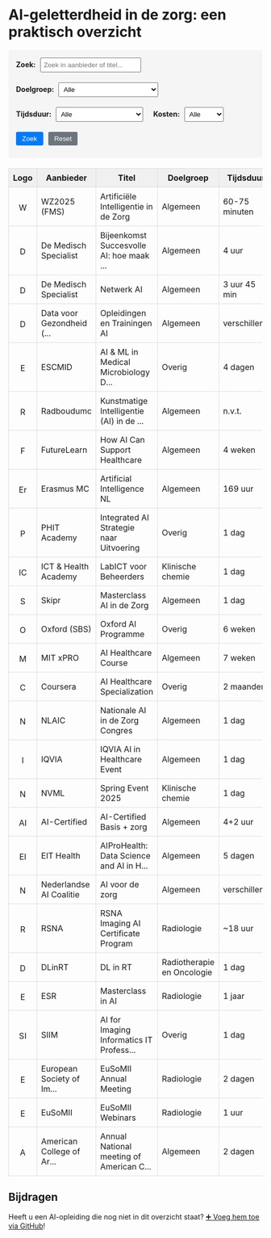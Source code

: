 #  AI-geletterdheid in de zorg: een praktisch overzicht


<div style="margin-bottom: 20px; padding: 15px; background-color: #f5f5f5; border-radius: 5px;">
    <div style="display: flex; gap: 20px; flex-wrap: wrap; align-items: center;">
        <div>
            <label for="search-filter" style="font-weight: bold;">Zoek:</label>
            <input type="text" id="search-filter" placeholder="Zoek in aanbieder of titel..." style="margin-left: 5px; padding: 5px; width: 200px;">
        </div>
        <div>
            <label for="doelgroep-filter" style="font-weight: bold;">Doelgroep:</label>
            <select id="doelgroep-filter" style="margin-left: 5px; padding: 5px;">
                <option value="alle">Alle</option>
                <option value="Algemeen">Algemeen</option>
<option value="Klinische chemie">Klinische chemie</option>
<option value="Overig">Overig</option>
<option value="Radiologie">Radiologie</option>
<option value="Radiotherapie en Oncologie">Radiotherapie en Oncologie</option>
            </select>
        </div>
        <div>
            <label for="tijdsduur-filter" style="font-weight: bold;">Tijdsduur:</label>
            <select id="tijdsduur-filter" style="margin-left: 5px; padding: 5px;">
                <option value="alle">Alle</option>
                <option value="kort">Kort (uren/minuten)</option>
                <option value="middel">Middel (dagen)</option>
                <option value="lang">Lang (weken/maanden)</option>
            </select>
        </div>
        <div>
            <label for="kosten-filter" style="font-weight: bold;">Kosten:</label>
            <select id="kosten-filter" style="margin-left: 5px; padding: 5px;">
                <option value="alle">Alle</option>
                <option value="gratis">Gratis</option>
                <option value="betaald">Betaald</option>
            </select>
        </div>
        <div style="display: flex; gap: 10px;">
            <button id="search-button" style="padding: 6px 12px; background-color: #007bff; color: white; border: none; border-radius: 3px; cursor: pointer;">Zoek</button>
            <button id="reset-button" style="padding: 6px 12px; background-color: #6c757d; color: white; border: none; border-radius: 3px; cursor: pointer;">Reset</button>
        </div>
    </div>
    <div id="result-count" style="margin-top: 10px; font-weight: bold; color: #555;"></div>
</div>


<table id="course-table" style="width: 100%; border-collapse: collapse;">
<thead>
<tr style="background-color: #f0f0f0;">
<th style="border: 1px solid #ddd; padding: 8px;">Logo</th>
<th style="border: 1px solid #ddd; padding: 8px;">Aanbieder</th>
<th style="border: 1px solid #ddd; padding: 8px;">Titel</th>
<th style="border: 1px solid #ddd; padding: 8px;">Doelgroep</th>
<th style="border: 1px solid #ddd; padding: 8px;">Tijdsduur</th>
<th style="border: 1px solid #ddd; padding: 8px;">Kosten</th>
<th style="border: 1px solid #ddd; padding: 8px;">Link</th>
</tr>
</thead>
<tbody>
<tr style="border: 1px solid #ddd;">
    <td style="border: 1px solid #ddd; padding: 8px; text-align: center;"><img src="https://www.google.com/s2/favicons?domain=wz2025.nl&sz=16" alt="WZ2025 (FMS)" width="16" height="16" style="vertical-align: middle;"></td>
    <td style="border: 1px solid #ddd; padding: 8px;">WZ2025 (FMS)</td>
    <td style="border: 1px solid #ddd; padding: 8px;">Artificiële Intelligentie in de Zorg</td>
    <td style="border: 1px solid #ddd; padding: 8px;">Algemeen</td>
    <td style="border: 1px solid #ddd; padding: 8px;">60-75 minuten</td>
    <td style="border: 1px solid #ddd; padding: 8px;">In overleg</td>
    <td style="border: 1px solid #ddd; padding: 8px; text-align: center;"><a href="https://www.wz2025.nl/2021/11/06/artificiele-intelligentie-in-de-zorg" target="_blank">LINK</a></td>
</tr>
<tr style="border: 1px solid #ddd;">
    <td style="border: 1px solid #ddd; padding: 8px; text-align: center;"><img src="https://www.google.com/s2/favicons?domain=demedischspecialist.nl&sz=16" alt="De Medisch Specialist" width="16" height="16" style="vertical-align: middle;"></td>
    <td style="border: 1px solid #ddd; padding: 8px;">De Medisch Specialist</td>
    <td style="border: 1px solid #ddd; padding: 8px;"><span title="Bijeenkomst Succesvolle AI: hoe maak je dat meetbaar">Bijeenkomst Succesvolle AI: hoe maak ...</span></td>
    <td style="border: 1px solid #ddd; padding: 8px;">Algemeen</td>
    <td style="border: 1px solid #ddd; padding: 8px;">4 uur</td>
    <td style="border: 1px solid #ddd; padding: 8px;">€0</td>
    <td style="border: 1px solid #ddd; padding: 8px; text-align: center;"><a href="https://demedischspecialist.nl/agenda/bijeenkomst-succesvolle-ai-hoe-maak-je-dat-meetbaar" target="_blank">LINK</a></td>
</tr>
<tr style="border: 1px solid #ddd;">
    <td style="border: 1px solid #ddd; padding: 8px; text-align: center;"><img src="https://www.google.com/s2/favicons?domain=demedischspecialist.nl&sz=16" alt="De Medisch Specialist" width="16" height="16" style="vertical-align: middle;"></td>
    <td style="border: 1px solid #ddd; padding: 8px;">De Medisch Specialist</td>
    <td style="border: 1px solid #ddd; padding: 8px;">Netwerk AI</td>
    <td style="border: 1px solid #ddd; padding: 8px;">Algemeen</td>
    <td style="border: 1px solid #ddd; padding: 8px;">3 uur 45 min</td>
    <td style="border: 1px solid #ddd; padding: 8px;">€0</td>
    <td style="border: 1px solid #ddd; padding: 8px; text-align: center;"><a href="https://demedischspecialist.nl/nieuwsoverzicht/nieuws/netwerk-ai-nooitmeertikken" target="_blank">LINK</a></td>
</tr>
<tr style="border: 1px solid #ddd;">
    <td style="border: 1px solid #ddd; padding: 8px; text-align: center;"><img src="https://www.google.com/s2/favicons?domain=datavoorgezondheid.nl&sz=16" alt="Data voor Gezondheid (VWS)" width="16" height="16" style="vertical-align: middle;"></td>
    <td style="border: 1px solid #ddd; padding: 8px;"><span title="Data voor Gezondheid (VWS)">Data voor Gezondheid (...</span></td>
    <td style="border: 1px solid #ddd; padding: 8px;">Opleidingen en Trainingen AI</td>
    <td style="border: 1px solid #ddd; padding: 8px;">Algemeen</td>
    <td style="border: 1px solid #ddd; padding: 8px;">verschillend</td>
    <td style="border: 1px solid #ddd; padding: 8px;">€0</td>
    <td style="border: 1px solid #ddd; padding: 8px; text-align: center;"><a href="https://www.datavoorgezondheid.nl/ai/opleidingen-en-trainingen" target="_blank">LINK</a></td>
</tr>
<tr style="border: 1px solid #ddd;">
    <td style="border: 1px solid #ddd; padding: 8px; text-align: center;"><img src="https://www.google.com/s2/favicons?domain=escmid.org&sz=16" alt="ESCMID" width="16" height="16" style="vertical-align: middle;"></td>
    <td style="border: 1px solid #ddd; padding: 8px;">ESCMID</td>
    <td style="border: 1px solid #ddd; padding: 8px;"><span title="AI &amp; ML in Medical Microbiology Diagnostics">AI &amp; ML in Medical Microbiology D...</span></td>
    <td style="border: 1px solid #ddd; padding: 8px;">Overig</td>
    <td style="border: 1px solid #ddd; padding: 8px;">4 dagen</td>
    <td style="border: 1px solid #ddd; padding: 8px;">€350-€750</td>
    <td style="border: 1px solid #ddd; padding: 8px; text-align: center;"><a href="https://www.escmid.org/event-detail/artificial-intelligence-and-machine-learning-in-medical-microbiology-diagnostics" target="_blank">LINK</a></td>
</tr>
<tr style="border: 1px solid #ddd;">
    <td style="border: 1px solid #ddd; padding: 8px; text-align: center;"><img src="https://www.google.com/s2/favicons?domain=radboudumc.nl&sz=16" alt="Radboudumc" width="16" height="16" style="vertical-align: middle;"></td>
    <td style="border: 1px solid #ddd; padding: 8px;">Radboudumc</td>
    <td style="border: 1px solid #ddd; padding: 8px;"><span title="Kunstmatige Intelligentie (AI) in de Zorg">Kunstmatige Intelligentie (AI) in de ...</span></td>
    <td style="border: 1px solid #ddd; padding: 8px;">Algemeen</td>
    <td style="border: 1px solid #ddd; padding: 8px;">n.v.t.</td>
    <td style="border: 1px solid #ddd; padding: 8px;">n.v.t.</td>
    <td style="border: 1px solid #ddd; padding: 8px; text-align: center;"><a href="https://www.radboudumc.nl/over-het-radboudumc/strategie/themas/kunstmatige-intelligentie-ai-in-de-zorg" target="_blank">LINK</a></td>
</tr>
<tr style="border: 1px solid #ddd;">
    <td style="border: 1px solid #ddd; padding: 8px; text-align: center;"><img src="https://www.google.com/s2/favicons?domain=futurelearn.com&sz=16" alt="FutureLearn" width="16" height="16" style="vertical-align: middle;"></td>
    <td style="border: 1px solid #ddd; padding: 8px;">FutureLearn</td>
    <td style="border: 1px solid #ddd; padding: 8px;">How AI Can Support Healthcare</td>
    <td style="border: 1px solid #ddd; padding: 8px;">Algemeen</td>
    <td style="border: 1px solid #ddd; padding: 8px;">4 weken</td>
    <td style="border: 1px solid #ddd; padding: 8px;">€0</td>
    <td style="border: 1px solid #ddd; padding: 8px; text-align: center;"><a href="https://www.futurelearn.com/courses/how-artificial-intelligence-can-support-healthcare" target="_blank">LINK</a></td>
</tr>
<tr style="border: 1px solid #ddd;">
    <td style="border: 1px solid #ddd; padding: 8px; text-align: center;"><img src="https://www.google.com/s2/favicons?domain=erasmusmc.nl&sz=16" alt="Erasmus MC" width="16" height="16" style="vertical-align: middle;"></td>
    <td style="border: 1px solid #ddd; padding: 8px;">Erasmus MC</td>
    <td style="border: 1px solid #ddd; padding: 8px;">Artificial Intelligence NL</td>
    <td style="border: 1px solid #ddd; padding: 8px;">Algemeen</td>
    <td style="border: 1px solid #ddd; padding: 8px;">169 uur</td>
    <td style="border: 1px solid #ddd; padding: 8px;">€0</td>
    <td style="border: 1px solid #ddd; padding: 8px; text-align: center;"><a href="https://www.erasmusmc.nl/nl-nl/onderwijs/opleidingen/artificial-intelligence-nl" target="_blank">LINK</a></td>
</tr>
<tr style="border: 1px solid #ddd;">
    <td style="border: 1px solid #ddd; padding: 8px; text-align: center;"><img src="https://www.google.com/s2/favicons?domain=phit.nl&sz=16" alt="PHIT Academy" width="16" height="16" style="vertical-align: middle;"></td>
    <td style="border: 1px solid #ddd; padding: 8px;">PHIT Academy</td>
    <td style="border: 1px solid #ddd; padding: 8px;">Integrated AI Strategie naar Uitvoering</td>
    <td style="border: 1px solid #ddd; padding: 8px;">Overig</td>
    <td style="border: 1px solid #ddd; padding: 8px;">1 dag</td>
    <td style="border: 1px solid #ddd; padding: 8px;">€795</td>
    <td style="border: 1px solid #ddd; padding: 8px; text-align: center;"><a href="https://phit.nl/academy/cursus/interop/integrated-ai/integrated-ai-8-oktober-2025" target="_blank">LINK</a></td>
</tr>
<tr style="border: 1px solid #ddd;">
    <td style="border: 1px solid #ddd; padding: 8px; text-align: center;"><img src="https://www.google.com/s2/favicons?domain=icthealth.nl&sz=16" alt="ICT &amp; Health Academy" width="16" height="16" style="vertical-align: middle;"></td>
    <td style="border: 1px solid #ddd; padding: 8px;">ICT &amp; Health Academy</td>
    <td style="border: 1px solid #ddd; padding: 8px;">LabICT voor Beheerders</td>
    <td style="border: 1px solid #ddd; padding: 8px;">Klinische chemie</td>
    <td style="border: 1px solid #ddd; padding: 8px;">1 dag</td>
    <td style="border: 1px solid #ddd; padding: 8px;">€695</td>
    <td style="border: 1px solid #ddd; padding: 8px; text-align: center;"><a href="https://icthealth.nl/academy/diagnostiek-labict-voor-beheerders" target="_blank">LINK</a></td>
</tr>
<tr style="border: 1px solid #ddd;">
    <td style="border: 1px solid #ddd; padding: 8px; text-align: center;"><img src="https://www.google.com/s2/favicons?domain=skipr.nl&sz=16" alt="Skipr" width="16" height="16" style="vertical-align: middle;"></td>
    <td style="border: 1px solid #ddd; padding: 8px;">Skipr</td>
    <td style="border: 1px solid #ddd; padding: 8px;">Masterclass AI in de Zorg</td>
    <td style="border: 1px solid #ddd; padding: 8px;">Algemeen</td>
    <td style="border: 1px solid #ddd; padding: 8px;">1 dag</td>
    <td style="border: 1px solid #ddd; padding: 8px;">€499</td>
    <td style="border: 1px solid #ddd; padding: 8px; text-align: center;"><a href="https://www.skipr.nl/events/masterclass-artificial-intelligence-in-de-zorg" target="_blank">LINK</a></td>
</tr>
<tr style="border: 1px solid #ddd;">
    <td style="border: 1px solid #ddd; padding: 8px; text-align: center;"><img src="https://www.google.com/s2/favicons?domain=sbs.ox.ac.uk&sz=16" alt="Oxford (SBS)" width="16" height="16" style="vertical-align: middle;"></td>
    <td style="border: 1px solid #ddd; padding: 8px;">Oxford (SBS)</td>
    <td style="border: 1px solid #ddd; padding: 8px;">Oxford AI Programme</td>
    <td style="border: 1px solid #ddd; padding: 8px;">Overig</td>
    <td style="border: 1px solid #ddd; padding: 8px;">6 weken</td>
    <td style="border: 1px solid #ddd; padding: 8px;">£2300</td>
    <td style="border: 1px solid #ddd; padding: 8px; text-align: center;"><a href="https://www.sbs.ox.ac.uk/programmes/executive-education/online-programmes/oxford-artificial-intelligence-programme" target="_blank">LINK</a></td>
</tr>
<tr style="border: 1px solid #ddd;">
    <td style="border: 1px solid #ddd; padding: 8px; text-align: center;"><img src="https://www.google.com/s2/favicons?domain=xpro.mit.edu&sz=16" alt="MIT xPRO" width="16" height="16" style="vertical-align: middle;"></td>
    <td style="border: 1px solid #ddd; padding: 8px;">MIT xPRO</td>
    <td style="border: 1px solid #ddd; padding: 8px;">AI Healthcare Course</td>
    <td style="border: 1px solid #ddd; padding: 8px;">Algemeen</td>
    <td style="border: 1px solid #ddd; padding: 8px;">7 weken</td>
    <td style="border: 1px solid #ddd; padding: 8px;">$2650</td>
    <td style="border: 1px solid #ddd; padding: 8px; text-align: center;"><a href="https://xpro.mit.edu/courses/course-v1:xPRO+AIHCx+R1" target="_blank">LINK</a></td>
</tr>
<tr style="border: 1px solid #ddd;">
    <td style="border: 1px solid #ddd; padding: 8px; text-align: center;"><img src="https://www.google.com/s2/favicons?domain=coursera.org&sz=16" alt="Coursera" width="16" height="16" style="vertical-align: middle;"></td>
    <td style="border: 1px solid #ddd; padding: 8px;">Coursera</td>
    <td style="border: 1px solid #ddd; padding: 8px;">AI Healthcare Specialization</td>
    <td style="border: 1px solid #ddd; padding: 8px;">Overig</td>
    <td style="border: 1px solid #ddd; padding: 8px;">2 maanden</td>
    <td style="border: 1px solid #ddd; padding: 8px;">€0</td>
    <td style="border: 1px solid #ddd; padding: 8px; text-align: center;"><a href="https://www.coursera.org/specializations/ai-healthcare" target="_blank">LINK</a></td>
</tr>
<tr style="border: 1px solid #ddd;">
    <td style="border: 1px solid #ddd; padding: 8px; text-align: center;"><img src="https://www.google.com/s2/favicons?domain=nlaic.com&sz=16" alt="NLAIC" width="16" height="16" style="vertical-align: middle;"></td>
    <td style="border: 1px solid #ddd; padding: 8px;">NLAIC</td>
    <td style="border: 1px solid #ddd; padding: 8px;">Nationale AI in de Zorg Congres</td>
    <td style="border: 1px solid #ddd; padding: 8px;">Algemeen</td>
    <td style="border: 1px solid #ddd; padding: 8px;">1 dag</td>
    <td style="border: 1px solid #ddd; padding: 8px;">€0</td>
    <td style="border: 1px solid #ddd; padding: 8px; text-align: center;"><a href="https://nlaic.com/agenda/nationale-ai-in-de-zorg-congres" target="_blank">LINK</a></td>
</tr>
<tr style="border: 1px solid #ddd;">
    <td style="border: 1px solid #ddd; padding: 8px; text-align: center;"><img src="https://www.google.com/s2/favicons?domain=events.iqvia.com&sz=16" alt="IQVIA" width="16" height="16" style="vertical-align: middle;"></td>
    <td style="border: 1px solid #ddd; padding: 8px;">IQVIA</td>
    <td style="border: 1px solid #ddd; padding: 8px;">IQVIA AI in Healthcare Event</td>
    <td style="border: 1px solid #ddd; padding: 8px;">Algemeen</td>
    <td style="border: 1px solid #ddd; padding: 8px;">1 dag</td>
    <td style="border: 1px solid #ddd; padding: 8px;">€0</td>
    <td style="border: 1px solid #ddd; padding: 8px; text-align: center;"><a href="https://www.events.iqvia.com/event/b3a10e75-f317-400e-ada9-3012bd30640d/summary" target="_blank">LINK</a></td>
</tr>
<tr style="border: 1px solid #ddd;">
    <td style="border: 1px solid #ddd; padding: 8px; text-align: center;"><img src="https://www.google.com/s2/favicons?domain=nvml.nl&sz=16" alt="NVML" width="16" height="16" style="vertical-align: middle;"></td>
    <td style="border: 1px solid #ddd; padding: 8px;">NVML</td>
    <td style="border: 1px solid #ddd; padding: 8px;">Spring Event 2025</td>
    <td style="border: 1px solid #ddd; padding: 8px;">Klinische chemie</td>
    <td style="border: 1px solid #ddd; padding: 8px;">1 dag</td>
    <td style="border: 1px solid #ddd; padding: 8px;">€133/€190</td>
    <td style="border: 1px solid #ddd; padding: 8px; text-align: center;"><a href="https://www.nvml.nl/opleiding/agenda/event/81/spring-event-2025/schedule" target="_blank">LINK</a></td>
</tr>
<tr style="border: 1px solid #ddd;">
    <td style="border: 1px solid #ddd; padding: 8px; text-align: center;"><img src="https://www.google.com/s2/favicons?domain=academy.aicertified.nl&sz=16" alt="AI-Certified" width="16" height="16" style="vertical-align: middle;"></td>
    <td style="border: 1px solid #ddd; padding: 8px;">AI-Certified</td>
    <td style="border: 1px solid #ddd; padding: 8px;">AI-Certified Basis + zorg</td>
    <td style="border: 1px solid #ddd; padding: 8px;">Algemeen</td>
    <td style="border: 1px solid #ddd; padding: 8px;">4+2 uur</td>
    <td style="border: 1px solid #ddd; padding: 8px;">€0</td>
    <td style="border: 1px solid #ddd; padding: 8px; text-align: center;"><a href="https://academy.aicertified.nl" target="_blank">LINK</a></td>
</tr>
<tr style="border: 1px solid #ddd;">
    <td style="border: 1px solid #ddd; padding: 8px; text-align: center;"><img src="https://www.google.com/s2/favicons?domain=eithealth.eu&sz=16" alt="EIT Health" width="16" height="16" style="vertical-align: middle;"></td>
    <td style="border: 1px solid #ddd; padding: 8px;">EIT Health</td>
    <td style="border: 1px solid #ddd; padding: 8px;"><span title="AIProHealth: Data Science and AI in Health Summer School">AIProHealth: Data Science and AI in H...</span></td>
    <td style="border: 1px solid #ddd; padding: 8px;">Algemeen</td>
    <td style="border: 1px solid #ddd; padding: 8px;">5 dagen</td>
    <td style="border: 1px solid #ddd; padding: 8px;">€350</td>
    <td style="border: 1px solid #ddd; padding: 8px; text-align: center;"><a href="https://eithealth.eu/programmes/aiprohealth" target="_blank">LINK</a></td>
</tr>
<tr style="border: 1px solid #ddd;">
    <td style="border: 1px solid #ddd; padding: 8px; text-align: center;"><img src="https://www.google.com/s2/favicons?domain=ai-cursus.nl&sz=16" alt="Nederlandse AI Coalitie" width="16" height="16" style="vertical-align: middle;"></td>
    <td style="border: 1px solid #ddd; padding: 8px;">Nederlandse AI Coalitie</td>
    <td style="border: 1px solid #ddd; padding: 8px;">AI voor de zorg</td>
    <td style="border: 1px solid #ddd; padding: 8px;">Algemeen</td>
    <td style="border: 1px solid #ddd; padding: 8px;">verschillend</td>
    <td style="border: 1px solid #ddd; padding: 8px;">€0</td>
    <td style="border: 1px solid #ddd; padding: 8px; text-align: center;"><a href="https://ai-cursus.nl" target="_blank">LINK</a></td>
</tr>
<tr style="border: 1px solid #ddd;">
    <td style="border: 1px solid #ddd; padding: 8px; text-align: center;"><img src="https://www.google.com/s2/favicons?domain=rsna.org&sz=16" alt="RSNA" width="16" height="16" style="vertical-align: middle;"></td>
    <td style="border: 1px solid #ddd; padding: 8px;">RSNA</td>
    <td style="border: 1px solid #ddd; padding: 8px;">RSNA Imaging AI Certificate Program</td>
    <td style="border: 1px solid #ddd; padding: 8px;">Radiologie</td>
    <td style="border: 1px solid #ddd; padding: 8px;">~18 uur</td>
    <td style="border: 1px solid #ddd; padding: 8px;">$980</td>
    <td style="border: 1px solid #ddd; padding: 8px; text-align: center;"><a href="https://www.rsna.org/education/ai-resources/imaging-ai-certificate" target="_blank">LINK</a></td>
</tr>
<tr style="border: 1px solid #ddd;">
    <td style="border: 1px solid #ddd; padding: 8px; text-align: center;"><img src="https://www.google.com/s2/favicons?domain=dlinrt.org&sz=16" alt="DLinRT" width="16" height="16" style="vertical-align: middle;"></td>
    <td style="border: 1px solid #ddd; padding: 8px;">DLinRT</td>
    <td style="border: 1px solid #ddd; padding: 8px;">DL in RT</td>
    <td style="border: 1px solid #ddd; padding: 8px;">Radiotherapie en Oncologie</td>
    <td style="border: 1px solid #ddd; padding: 8px;">1 dag</td>
    <td style="border: 1px solid #ddd; padding: 8px;">€0</td>
    <td style="border: 1px solid #ddd; padding: 8px; text-align: center;"><a href="http://www.dlinrt.org" target="_blank">LINK</a></td>
</tr>
<tr style="border: 1px solid #ddd;">
    <td style="border: 1px solid #ddd; padding: 8px; text-align: center;"><img src="https://www.google.com/s2/favicons?domain=myesr.org&sz=16" alt="ESR" width="16" height="16" style="vertical-align: middle;"></td>
    <td style="border: 1px solid #ddd; padding: 8px;">ESR</td>
    <td style="border: 1px solid #ddd; padding: 8px;">Masterclass in AI</td>
    <td style="border: 1px solid #ddd; padding: 8px;">Radiologie</td>
    <td style="border: 1px solid #ddd; padding: 8px;">1 jaar</td>
    <td style="border: 1px solid #ddd; padding: 8px;">€410</td>
    <td style="border: 1px solid #ddd; padding: 8px; text-align: center;"><a href="https://www.myesr.org/education/premium-education-package/" target="_blank">LINK</a></td>
</tr>
<tr style="border: 1px solid #ddd;">
    <td style="border: 1px solid #ddd; padding: 8px; text-align: center;"><img src="https://www.google.com/s2/favicons?domain=siim.org&sz=16" alt="SIIM" width="16" height="16" style="vertical-align: middle;"></td>
    <td style="border: 1px solid #ddd; padding: 8px;">SIIM</td>
    <td style="border: 1px solid #ddd; padding: 8px;"><span title="AI for Imaging Informatics IT Professionals">AI for Imaging Informatics IT Profess...</span></td>
    <td style="border: 1px solid #ddd; padding: 8px;">Overig</td>
    <td style="border: 1px solid #ddd; padding: 8px;">1 dag</td>
    <td style="border: 1px solid #ddd; padding: 8px;">$599/$899</td>
    <td style="border: 1px solid #ddd; padding: 8px; text-align: center;"><a href="https://siim.org/learning-events/learning/ai4it/" target="_blank">LINK</a></td>
</tr>
<tr style="border: 1px solid #ddd;">
    <td style="border: 1px solid #ddd; padding: 8px; text-align: center;"><img src="https://www.google.com/s2/favicons?domain=eusomii.org&sz=16" alt="European Society of Imaging Informatics" width="16" height="16" style="vertical-align: middle;"></td>
    <td style="border: 1px solid #ddd; padding: 8px;"><span title="European Society of Imaging Informatics">European Society of Im...</span></td>
    <td style="border: 1px solid #ddd; padding: 8px;">EuSoMII Annual Meeting</td>
    <td style="border: 1px solid #ddd; padding: 8px;">Radiologie</td>
    <td style="border: 1px solid #ddd; padding: 8px;">2 dagen</td>
    <td style="border: 1px solid #ddd; padding: 8px;">€220/€270</td>
    <td style="border: 1px solid #ddd; padding: 8px; text-align: center;"><a href="https://www.eusomii.org/eusomii-annual-meeting-2025/" target="_blank">LINK</a></td>
</tr>
<tr style="border: 1px solid #ddd;">
    <td style="border: 1px solid #ddd; padding: 8px; text-align: center;"><img src="https://www.google.com/s2/favicons?domain=eusomii.org&sz=16" alt="EuSoMII" width="16" height="16" style="vertical-align: middle;"></td>
    <td style="border: 1px solid #ddd; padding: 8px;">EuSoMII</td>
    <td style="border: 1px solid #ddd; padding: 8px;">EuSoMII Webinars</td>
    <td style="border: 1px solid #ddd; padding: 8px;">Radiologie</td>
    <td style="border: 1px solid #ddd; padding: 8px;">1 uur</td>
    <td style="border: 1px solid #ddd; padding: 8px;">€0</td>
    <td style="border: 1px solid #ddd; padding: 8px; text-align: center;"><a href="https://www.eusomii.org/webinars/" target="_blank">LINK</a></td>
</tr>
<tr style="border: 1px solid #ddd;">
    <td style="border: 1px solid #ddd; padding: 8px; text-align: center;"><img src="https://www.google.com/s2/favicons?domain=americancollegeaim.org&sz=16" alt="American College of Artificial Intelligence and Medicine" width="16" height="16" style="vertical-align: middle;"></td>
    <td style="border: 1px solid #ddd; padding: 8px;"><span title="American College of Artificial Intelligence and Medicine">American College of Ar...</span></td>
    <td style="border: 1px solid #ddd; padding: 8px;"><span title="Annual National meeting of American College of Artificial Intelligence and Medicine">Annual National meeting of American C...</span></td>
    <td style="border: 1px solid #ddd; padding: 8px;">Algemeen</td>
    <td style="border: 1px solid #ddd; padding: 8px;">2 dagen</td>
    <td style="border: 1px solid #ddd; padding: 8px;">$300</td>
    <td style="border: 1px solid #ddd; padding: 8px; text-align: center;"><a href="https://americancollegeaim.org/" target="_blank">LINK</a></td>
</tr>
</tbody>
</table>


<script>
function filterTable() {
    console.log('Filter function called'); // Debug log
    
    const doelgroepFilter = document.getElementById('doelgroep-filter').value;
    const tijdsduurFilter = document.getElementById('tijdsduur-filter').value;
    const kostenFilter = document.getElementById('kosten-filter').value;
    const searchFilter = document.getElementById('search-filter').value.toLowerCase();
    
    console.log('Filters:', doelgroepFilter, tijdsduurFilter, kostenFilter, searchFilter); // Debug log
    
    const table = document.getElementById('course-table');
    const tbody = table.getElementsByTagName('tbody')[0];
    const rows = tbody.getElementsByTagName('tr');
    
    console.log('Found', rows.length, 'rows'); // Debug log
    
    // Filter each row
    for (let i = 0; i < rows.length; i++) {
        const row = rows[i];
        const cells = row.getElementsByTagName('td');
        
        if (cells.length >= 7) {
            // Get cell content (0=Logo, 1=Aanbieder, 2=Titel, 3=Doelgroep, 4=Tijdsduur, 5=Kosten, 6=Link)
            const aanbieder = cells[1].textContent.trim().toLowerCase();
            const titel = cells[2].textContent.trim().toLowerCase();
            const doelgroep = cells[3].textContent.trim();
            const tijdsduur = cells[4].textContent.trim();
            const kosten = cells[5].textContent.trim();
            
            // Categorize cost
            let kostenCategory = 'onbekend';
            if (kosten.includes('€0') || kosten.toLowerCase().includes('gratis') || kosten === '0') {
                kostenCategory = 'gratis';
            } else if (kosten.trim() !== '' && kosten.trim() !== 'n.v.t.' && kosten.trim() !== 'onbekend') {
                kostenCategory = 'betaald';
            }
            
            let showRow = true;
            
            // Apply search filter (searches in aanbieder and titel)
            if (searchFilter !== '') {
                if (!aanbieder.includes(searchFilter) && !titel.includes(searchFilter)) {
                    showRow = false;
                }
            }
            
            // Apply doelgroep filter
            if (doelgroepFilter !== 'alle' && doelgroep !== doelgroepFilter) {
                showRow = false;
            }
            
            // Apply tijdsduur filter
            if (tijdsduurFilter !== 'alle') {
                const tijdsduurLower = tijdsduur.toLowerCase();
                if (tijdsduurFilter === 'kort') {
                    if (!tijdsduurLower.includes('uur') && !tijdsduurLower.includes('minuten') && !tijdsduurLower.includes('min')) {
                        showRow = false;
                    }
                } else if (tijdsduurFilter === 'middel') {
                    if (!tijdsduurLower.includes('dag')) {
                        showRow = false;
                    }
                } else if (tijdsduurFilter === 'lang') {
                    if (!tijdsduurLower.includes('week') && !tijdsduurLower.includes('maand') && !tijdsduurLower.includes('jaar')) {
                        showRow = false;
                    }
                }
            }
            
            // Apply kosten filter
            if (kostenFilter !== 'alle' && kostenCategory !== kostenFilter) {
                showRow = false;
            }
            
            // Show or hide row
            row.style.display = showRow ? '' : 'none';
        }
    }
    
    // Update result count
    updateResultCount();
}

function updateResultCount() {
    const table = document.getElementById('course-table');
    const tbody = table.getElementsByTagName('tbody')[0];
    const rows = tbody.getElementsByTagName('tr');
    let visibleCount = 0;
    
    for (let i = 0; i < rows.length; i++) {
        if (rows[i].style.display !== 'none') {
            visibleCount++;
        }
    }
    
    const resultDiv = document.getElementById('result-count');
    if (resultDiv) {
        resultDiv.textContent = `${visibleCount} van ${rows.length} cursussen gevonden`;
    }
}

function resetFilters() {
    document.getElementById('doelgroep-filter').value = 'alle';
    document.getElementById('tijdsduur-filter').value = 'alle';
    document.getElementById('kosten-filter').value = 'alle';
    document.getElementById('search-filter').value = '';
    filterTable();
}

// Add event listeners when page loads
document.addEventListener('DOMContentLoaded', function() {
    console.log('DOM loaded, adding event listeners'); // Debug log
    
    const doelgroepFilter = document.getElementById('doelgroep-filter');
    const tijdsduurFilter = document.getElementById('tijdsduur-filter');
    const kostenFilter = document.getElementById('kosten-filter');
    const searchFilter = document.getElementById('search-filter');
    const searchButton = document.getElementById('search-button');
    const resetButton = document.getElementById('reset-button');
    
    if (doelgroepFilter) {
        doelgroepFilter.addEventListener('change', filterTable);
        console.log('Doelgroep filter listener added');
    }
    if (tijdsduurFilter) {
        tijdsduurFilter.addEventListener('change', filterTable);
        console.log('Tijdsduur filter listener added');
    }
    if (kostenFilter) {
        kostenFilter.addEventListener('change', filterTable);
        console.log('Kosten filter listener added');
    }
    if (searchFilter) {
        searchFilter.addEventListener('input', filterTable);
        searchFilter.addEventListener('keypress', function(event) {
            if (event.key === 'Enter') {
                filterTable();
            }
        });
        console.log('Search filter listener added');
    }
    if (searchButton) {
        searchButton.addEventListener('click', filterTable);
        console.log('Search button listener added');
    }
    if (resetButton) {
        resetButton.addEventListener('click', resetFilters);
        console.log('Reset button listener added');
    }
    
    // Initial filter to show result count
    filterTable();
});
</script>


## Bijdragen

Heeft u een AI-opleiding die nog niet in dit overzicht staat? [➕ Voeg hem toe via GitHub](https://github.com/ajsvdk/Ai-Geletterdheid-FMS/issues/new?assignees=&labels=nieuwe-scholing&template=nieuwe_scholing.md&title=%5BSCHOLING%5D+)!
